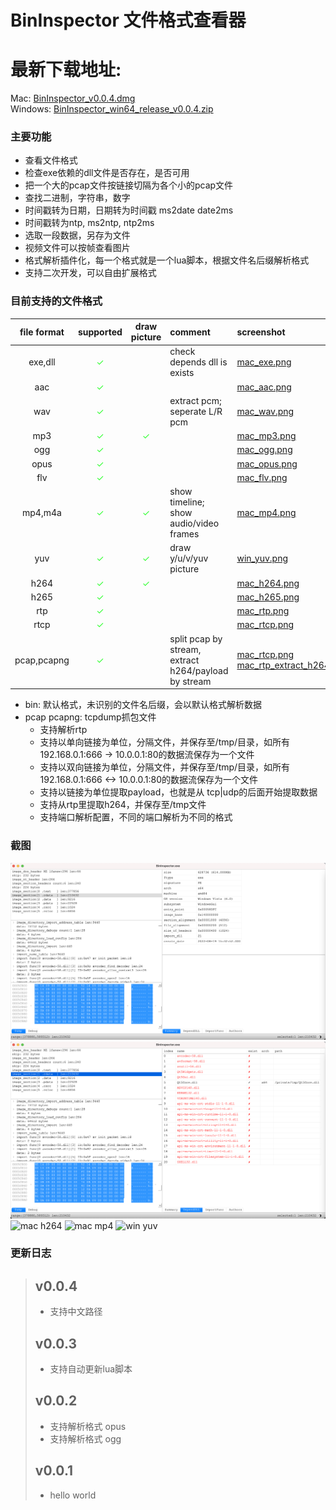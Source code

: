 # BinInspector 文件格式查看器
# 最新下载地址:
  Mac: [BinInspector_v0.0.4.dmg](https://github.com/tongpengfei/bin_inspector/releases/download/v0.0.4/BinInspector_v0.0.4.dmg)  
  Windows: [BinInspector_win64_release_v0.0.4.zip](https://github.com/tongpengfei/bin_inspector/releases/download/v0.0.4/BinInspector_win64_release_v0.0.4.zip)
  
### 主要功能
  * 查看文件格式
  * 检查exe依赖的dll文件是否存在，是否可用
  * 把一个大的pcap文件按链接切隔为各个小的pcap文件
  * 查找二进制，字符串，数字
  * 时间戳转为日期，日期转为时间戳 ms2date date2ms
  * 时间戳转为ntp, ms2ntp, ntp2ms
  * 选取一段数据，另存为文件
  * 视频文件可以按帧查看图片
  * 格式解析插件化，每一个格式就是一个lua脚本，根据文件名后缀解析格式
  * 支持二次开发，可以自由扩展格式


### 目前支持的文件格式

| file format | supported | draw picture | comment | screenshot |
| :-----: | :----: | :----: | :---- | :---- |
| exe,dll | <font color='#33FF33'>✓</font> |   | check depends dll is exists | [mac_exe.png](doc/screenshots/mac_exe.png)  |
| aac | <font color='#33FF33'>✓</font> |   |   | [mac_aac.png](doc/screenshots/mac_aac.png)  |
| wav | <font color='#33FF33'>✓</font> |   | extract pcm; seperate L/R pcm  | [mac_wav.png](doc/screenshots/mac_wav.png) |
| mp3 | <font color='#33FF33'>✓</font> | <font color='#33FF33'>✓</font> |   | [mac_mp3.png](doc/screenshots/mac_mp3.png) |
| ogg | <font color='#33FF33'>✓</font> |   |   | [mac_ogg.png](doc/screenshots/mac_ogg.png) |
| opus | <font color='#33FF33'>✓</font> |   |   | [mac_opus.png](doc/screenshots/mac_opus.png) |
| flv | <font color='#33FF33'>✓</font> |   |   | [mac_flv.png](doc/screenshots/mac_flv.png) |
| mp4,m4a | <font color='#33FF33'>✓</font> | <font color='#33FF33'>✓</font> | show timeline; show audio/video frames  | [mac_mp4.png](doc/screenshots/mac_mp4.png) |
| yuv | <font color='#33FF33'>✓</font> | <font color='#33FF33'>✓</font> | draw y/u/v/yuv picture  | [win_yuv.png](doc/screenshots/win_yuv.png) |
| h264 | <font color='#33FF33'>✓</font> | <font color='#33FF33'>✓</font> |   | [mac_h264.png](doc/screenshots/mac_h264.png) |
| h265 | <font color='#33FF33'>✓</font> |   |   | [mac_h265.png](doc/screenshots/mac_h265.png) |
| rtp | <font color='#33FF33'>✓</font> |   |   | [mac_rtp.png](doc/screenshots/mac_pcap_rtp.png)|
| rtcp | <font color='#33FF33'>✓</font> |   |   | [mac_rtcp.png](doc/screenshots/mac_rtcp.png) |
| pcap,pcapng | <font color='#33FF33'>✓</font> |  | split pcap by stream, extract h264/payload by stream | [mac_rtcp.png](doc/screenshots/mac_pcap.png)  [mac_rtp_extract_h264.png](doc/screenshots/mac_pcap_rtp_extract_h264.png) |

  * bin: 默认格式，未识别的文件名后缀，会以默认格式解析数据
  * pcap pcapng: tcpdump抓包文件
    * 支持解析rtp
    * 支持以单向链接为单位，分隔文件，并保存至/tmp/目录，如所有192.168.0.1:666 -> 10.0.0.1:80的数据流保存为一个文件
    * 支持以双向链接为单位，分隔文件，并保存至/tmp/目录，如所有192.168.0.1:666 <-> 10.0.0.1:80的数据流保存为一个文件
    * 支持以链接为单位提取payload，也就是从 tcp|udp的后面开始提取数据
    * 支持从rtp里提取h264，并保存至/tmp文件
    * 支持端口解析配置，不同的端口解析为不同的格式

### 截图
![mac exe](doc/screenshots/mac_exe.png)
![mac exe dll](doc/screenshots/mac_exe_depend_dll.png)
![mac h264](doc/screenshots/mac_h264.png)
![mac mp4](doc/screenshots/mac_mp4.png)
![win yuv](doc/screenshots/win_yuv.png)

### 更新日志
> ## v0.0.4
> * 支持中文路径
>
> ## v0.0.3
> * 支持自动更新lua脚本
>
> ## v0.0.2
> * 支持解析格式 opus
> * 支持解析格式 ogg
>
> ## v0.0.1
> * hello world
